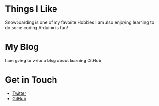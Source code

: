 # Things I Like
Snowboarding is one of my favorite Hobbies
I am also enjoying learning to do some coding
Arduino is fun!

# My Blog
I am going to write a blog about learning GitHub

# Get in Touch
<ul>
<li><a href="https://twitter.com/{{site.twitter_username}}" target="new">Twitter</a></li>
<li><a href="https://github.com/{{site.github_username}}" target="new">GitHub</a></li>
</ul>
